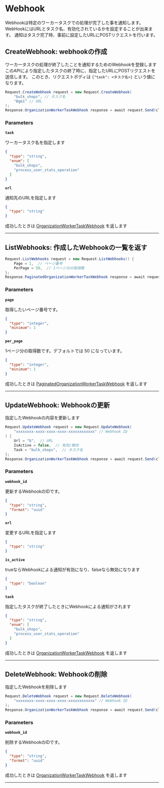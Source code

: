 # Webhook
Webhookは特定のワーカータスクでの処理が完了した事を通知します。
WebHookにはURLとタスク名、有効化されているかを設定することが出来ます。
通知はタスク完了時、事前に設定したURLにPOSTリクエストを行います。


<a name="create-webhook"></a>
## CreateWebhook: webhookの作成
ワーカータスクの処理が終了したことを通知するためのWebhookを登録します
このAPIにより指定したタスクの終了時に、指定したURLにPOSTリクエストを送信します。
このとき、リクエストボディは `{"task": <タスク名>}` という値になります。

```csharp
Request.CreateWebhook request = new Request.CreateWebhook(
    "bulk_shops", // タスク名
    "Bgm1" // URL
);
Response.OrganizationWorkerTaskWebhook response = await request.Send(client);
```



### Parameters
**`task`** 
  

ワーカータスク名を指定します

```json
{
  "type": "string",
  "enum": [
    "bulk_shops",
    "process_user_stats_operation"
  ]
}
```

**`url`** 
  

通知先のURLを指定します

```json
{
  "type": "string"
}
```



成功したときは
[OrganizationWorkerTaskWebhook](./responses.md#organization-worker-task-webhook)
を返します


---


<a name="list-webhooks"></a>
## ListWebhooks: 作成したWebhookの一覧を返す

```csharp
Request.ListWebhooks request = new Request.ListWebhooks() {
    Page = 1,  // ページ番号
    PerPage = 50,  // 1ページ分の取得数
};
Response.PaginatedOrganizationWorkerTaskWebhook response = await request.Send(client);
```



### Parameters
**`page`** 
  

取得したいページ番号です。

```json
{
  "type": "integer",
  "minimum": 1
}
```

**`per_page`** 
  

1ページ分の取得数です。デフォルトでは 50 になっています。

```json
{
  "type": "integer",
  "minimum": 1
}
```



成功したときは
[PaginatedOrganizationWorkerTaskWebhook](./responses.md#paginated-organization-worker-task-webhook)
を返します


---


<a name="update-webhook"></a>
## UpdateWebhook: Webhookの更新
指定したWebhookの内容を更新します

```csharp
Request.UpdateWebhook request = new Request.UpdateWebhook(
    "xxxxxxxx-xxxx-xxxx-xxxx-xxxxxxxxxxxx" // Webhook ID
) {
    Url = "b",  // URL
    IsActive = false,  // 有効/無効
    Task = "bulk_shops",  // タスク名
};
Response.OrganizationWorkerTaskWebhook response = await request.Send(client);
```



### Parameters
**`webhook_id`** 
  

更新するWebhookのIDです。

```json
{
  "type": "string",
  "format": "uuid"
}
```

**`url`** 
  

変更するURLを指定します

```json
{
  "type": "string"
}
```

**`is_active`** 
  

trueならWebhookによる通知が有効になり、falseなら無効になります

```json
{
  "type": "boolean"
}
```

**`task`** 
  

指定したタスクが終了したときにWebhookによる通知がされます

```json
{
  "type": "string",
  "enum": [
    "bulk_shops",
    "process_user_stats_operation"
  ]
}
```



成功したときは
[OrganizationWorkerTaskWebhook](./responses.md#organization-worker-task-webhook)
を返します


---


<a name="delete-webhook"></a>
## DeleteWebhook: Webhookの削除
指定したWebhookを削除します

```csharp
Request.DeleteWebhook request = new Request.DeleteWebhook(
    "xxxxxxxx-xxxx-xxxx-xxxx-xxxxxxxxxxxx" // Webhook ID
);
Response.OrganizationWorkerTaskWebhook response = await request.Send(client);
```



### Parameters
**`webhook_id`** 
  

削除するWebhookのIDです。

```json
{
  "type": "string",
  "format": "uuid"
}
```



成功したときは
[OrganizationWorkerTaskWebhook](./responses.md#organization-worker-task-webhook)
を返します


---



